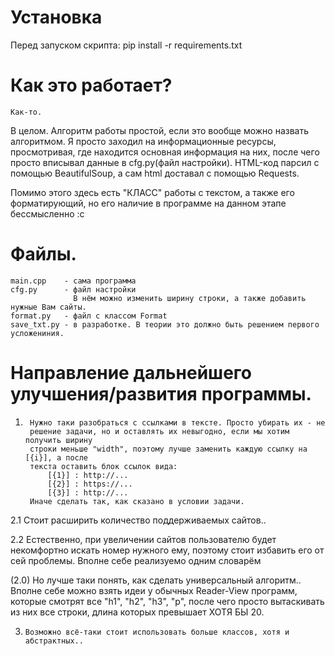 # Установка
Перед запуском скрипта:
                                pip install -r requirements.txt

# Как это работает?
    Как-то.
В целом. Алгоритм работы простой, если это вообще можно назвать алгоритмом.
Я просто заходил на информационные ресурсы, просмотривая, где находится основная информация на них,
после чего просто вписывал данные в cfg.py(файл настройки).
HTML-код парсил с помощью BeautifulSoup, а сам html доставал с помощью Requests.

Помимо этого здесь есть "КЛАСС" работы с текстом, а также его форматирующий, но
его наличие в программе на данном этапе бессмысленно :с

# Файлы.
    main.cpp    - сама программа
    cfg.py      - файл настройки
                  В нём можно изменить ширину строки, а также добавить нужные Вам сайты.
    format.py   - файл с классом Format
    save_txt.py - в разработке. В теории это должно быть решением первого усложениния.
    
# Направление дальнейшего улучшения/развития программы.
1.      Нужно таки разобраться с ссылками в тексте. Просто убирать их - не
        решение задачи, но и оставлять их невыгодно, если мы хотим получить ширину
        строки меньше "width", поэтому лучше заменить каждую ссылку на [{i}], а после
        текста оставить блок ссылок вида:
            [{1}] : http://...
            [{2}] : https://...
            [{3}] : http://...
        Иначе сделать так, как сказано в условии задачи.
    
2.1     Стоит расширить количество поддерживаемых сайтов..

2.2     Естественно, при увеличении сайтов пользователю будет некомфортно искать номер
        нужного ему, поэтому стоит избавить его от сей проблемы. Вполне себе реализуемо 
        одним словарём
      
(2.0)   Но лучше таки понять, как сделать универсальный алгоритм..
        Вполне себе можно взять идеи у обычных Reader-View программ, которые
        смотрят все "h1", "h2", "h3", "p", после чего просто вытаскивать из них все строки,
        длина которых превышает ХОТЯ БЫ 20.
      
3.     Возможно всё-таки стоит использовать больше классов, хотя и абстрактных..
